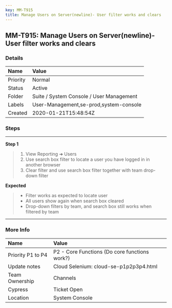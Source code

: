 ```yaml
---
key: MM-T915
title: Manage Users on Server(newline)- User filter works and clears
---
```


## MM-T915: Manage Users on Server(newline)- User filter works and clears

### Details

| Name     | Value                                    |
| :------- | :--------------------------------------- |
| Priority | Normal                                   |
| Status   | Active                                   |
| Folder   | Suite / System Console / User Management |
| Labels   | User-Management,se-prod,system-console   |
| Created  | 2020-01-21T15:48:54Z                     |

### Steps

<hr/>

**Step 1**

> <article><ol><li>View Reporting ➜ Users</li><li>Use search box filter to locate a user you have logged in in another browser</li><li>Clear filter and use search box filter together with team drop-down filter</li></ol></article>

**Expected**

> <article><ul><li>Filter works as expected to locate user</li><li>All users show again when search box cleared</li><li>Drop-down filters by team, and search box still works when filtered by team</li></ul></article>

<hr/>

### More Info

| Name              | Value                                         |
| :---------------- | :-------------------------------------------- |
| Priority P1 to P4 | P2 - Core Functions (Do core functions work?) |
| Update notes      | Cloud Selenium: cloud-se-p1p2p3p4.html        |
| Team Ownership    | Channels                                      |
| Cypress           | Ticket Open                                   |
| Location          | System Console                                |
